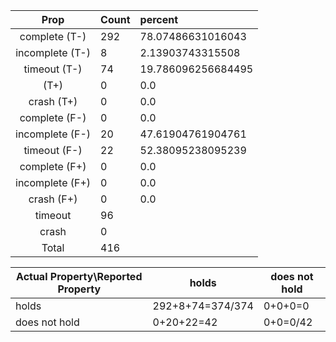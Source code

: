 
| Prop | Count | percent |
|:----:|:------|:--|
|complete   (T-)|292| 78.07486631016043 |
|incomplete (T-)|8|2.13903743315508 |
|timeout    (T-)|74|19.786096256684495 |
|           (T+)|0|0.0 |
|crash      (T+)|0|0.0 |
|complete   (F-)|0|0.0 |
|incomplete (F-)|20|47.61904761904761 |
|timeout    (F-)|22|52.38095238095239 |
|complete   (F+)|0|0.0 |
|incomplete (F+)|0|0.0 |
|crash      (F+)|0|0.0 |
|timeout        |96| |
|crash          |0| |
|Total          |416| |

| Actual Property\Reported Property | holds | does not hold |
|------------------------------------|-------|---------------|
| holds | 292+8+74=374/374 | 0+0+0=0 |
| does not hold | 0+20+22=42 | 0+0=0/42 |

